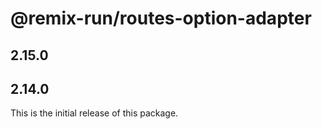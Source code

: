 # @remix-run/routes-option-adapter

## 2.15.0

## 2.14.0

This is the initial release of this package.
